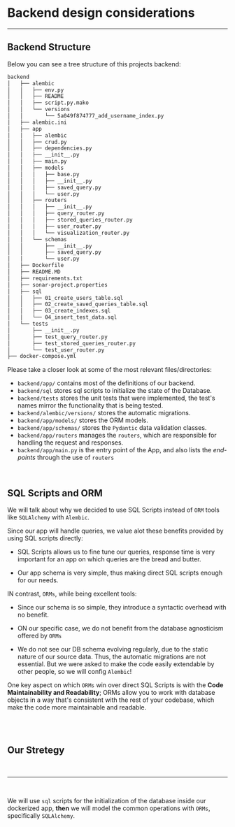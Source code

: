 # Backend design considerations

---

## Backend Structure

Below you can see a tree structure of this projects backend:

```bash
backend
│   ├── alembic
│   │   ├── env.py
│   │   ├── README
│   │   ├── script.py.mako
│   │   └── versions
│   │       └── 5a049f874777_add_username_index.py
│   ├── alembic.ini
│   ├── app
│   │   ├── alembic
│   │   ├── crud.py
│   │   ├── dependencies.py
│   │   ├── __init__.py
│   │   ├── main.py
│   │   ├── models
│   │   │   ├── base.py
│   │   │   ├── __init__.py
│   │   │   ├── saved_query.py
│   │   │   └── user.py
│   │   ├── routers
│   │   │   ├── __init__.py
│   │   │   ├── query_router.py
│   │   │   ├── stored_queries_router.py
│   │   │   ├── user_router.py
│   │   │   └── visualization_router.py
│   │   └── schemas
│   │       ├── __init__.py
│   │       ├── saved_query.py
│   │       └── user.py
│   ├── Dockerfile
│   ├── README.MD
│   ├── requirements.txt
│   ├── sonar-project.properties
│   ├── sql
│   │   ├── 01_create_users_table.sql
│   │   ├── 02_create_saved_queries_table.sql
│   │   ├── 03_create_indexes.sql
│   │   └── 04_insert_test_data.sql
│   └── tests
│       ├── __init__.py
│       ├── test_query_router.py
│       ├── test_stored_queries_router.py
│       └── test_user_router.py
├── docker-compose.yml
```

Please take a closer look at some of the most relevant files/directories:

- `backend/app/` contains most of the definitions of our backend.
- `backend/sql` stores sql scripts to initialize the state of the Database.
- `backend/tests` stores the unit tests that were implemented, the test's names mirror the functionality that is being tested.
- `backend/alembic/versions/` stores the automatic migrations.
- `backend/app/models/` stores the ORM models.
- `backend/app/schemas/` stores the `Pydantic` data validation classes.
- `backend/app/routers` manages the `routers`, which are responsible for handling the request and responses.
- `backend/app/main.py` is the entry point of the App, and also lists the *end-points* through the use of `routers`


<br>

## SQL Scripts and ORM

We will talk about why we decided to use SQL Scripts instead of `ORM` tools like `SQLAlchemy` with `Alembic`. 

Since our app will handle queries, we value alot these benefits provided by using SQL scripts directly:

- SQL Scripts allows us to fine tune our queries, response time is very important for an app on which  queries are the bread and butter.

- Our app schema is very simple, thus making direct SQL scripts enough for our needs.

IN contrast, `ORMs`, while being excellent tools:

- Since our schema is so simple, they introduce a syntactic overhead with no benefit.

- ON our specific case, we do not benefit from the database agnosticism offered by `ORMs`

- We do not see our DB schema evolving regularly, due to the static nature of our source data. Thus, the automatic migrations are not essential. But we were asked to make the code easily extendable by other people, so we will config `Alembic`!

One key aspect on which `ORMs` win over direct SQL Scripts is with the **Code Maintainability and Readability**; ORMs allow you to work with database objects in a way that's consistent with the rest of your codebase, which  make the code more maintainable and readable.  

<br>
<br>

## Our Stretegy

<br>

---

<br>

We will use `sql` scripts for the initialization of the database inside our dockerized app, **then** we will model the common operations with `ORMs`, specifically `SQLAlchemy`.


